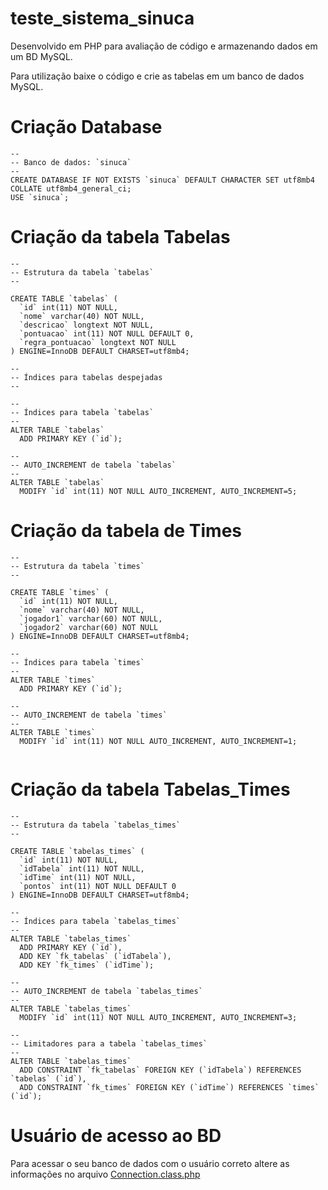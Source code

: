 # teste_sistema_sinuca
Desenvolvido em PHP para avaliação de código e armazenando dados em um BD MySQL.

Para utilização baixe o código e crie as tabelas em um banco de dados MySQL.

# Criação Database
```
--
-- Banco de dados: `sinuca`
--
CREATE DATABASE IF NOT EXISTS `sinuca` DEFAULT CHARACTER SET utf8mb4 COLLATE utf8mb4_general_ci;
USE `sinuca`;
```

# Criação da tabela Tabelas
```
--
-- Estrutura da tabela `tabelas`
--

CREATE TABLE `tabelas` (
  `id` int(11) NOT NULL,
  `nome` varchar(40) NOT NULL,
  `descricao` longtext NOT NULL,
  `pontuacao` int(11) NOT NULL DEFAULT 0,
  `regra_pontuacao` longtext NOT NULL
) ENGINE=InnoDB DEFAULT CHARSET=utf8mb4;

--
-- Índices para tabelas despejadas
--

--
-- Índices para tabela `tabelas`
--
ALTER TABLE `tabelas`
  ADD PRIMARY KEY (`id`);

--
-- AUTO_INCREMENT de tabela `tabelas`
--
ALTER TABLE `tabelas`
  MODIFY `id` int(11) NOT NULL AUTO_INCREMENT, AUTO_INCREMENT=5;
```

# Criação da tabela de Times
```
--
-- Estrutura da tabela `times`
--

CREATE TABLE `times` (
  `id` int(11) NOT NULL,
  `nome` varchar(40) NOT NULL,
  `jogador1` varchar(60) NOT NULL,
  `jogador2` varchar(60) NOT NULL
) ENGINE=InnoDB DEFAULT CHARSET=utf8mb4;

--
-- Índices para tabela `times`
--
ALTER TABLE `times`
  ADD PRIMARY KEY (`id`);
  
--
-- AUTO_INCREMENT de tabela `times`
--
ALTER TABLE `times`
  MODIFY `id` int(11) NOT NULL AUTO_INCREMENT, AUTO_INCREMENT=1;
  
``` 

# Criação da tabela Tabelas_Times
```
--
-- Estrutura da tabela `tabelas_times`
--

CREATE TABLE `tabelas_times` (
  `id` int(11) NOT NULL,
  `idTabela` int(11) NOT NULL,
  `idTime` int(11) NOT NULL,
  `pontos` int(11) NOT NULL DEFAULT 0
) ENGINE=InnoDB DEFAULT CHARSET=utf8mb4;

--
-- Índices para tabela `tabelas_times`
--
ALTER TABLE `tabelas_times`
  ADD PRIMARY KEY (`id`),
  ADD KEY `fk_tabelas` (`idTabela`),
  ADD KEY `fk_times` (`idTime`);

--
-- AUTO_INCREMENT de tabela `tabelas_times`
--
ALTER TABLE `tabelas_times`
  MODIFY `id` int(11) NOT NULL AUTO_INCREMENT, AUTO_INCREMENT=3;

--
-- Limitadores para a tabela `tabelas_times`
--
ALTER TABLE `tabelas_times`
  ADD CONSTRAINT `fk_tabelas` FOREIGN KEY (`idTabela`) REFERENCES `tabelas` (`id`),
  ADD CONSTRAINT `fk_times` FOREIGN KEY (`idTime`) REFERENCES `times` (`id`);
```

# Usuário de acesso ao BD
Para acessar o seu banco de dados com o usuário correto altere as informações no arquivo [Connection.class.php](assets/Classe/Database/Connection.class.php)
